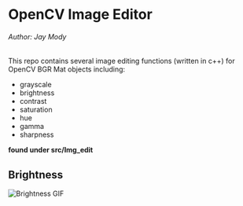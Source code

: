 # OpenCV Image Editor
###### Author: Jay Mody

This repo contains several image editing functions (written in c++) for OpenCV BGR Mat objects including:

- grayscale
- brightness
- contrast
- saturation
- hue
- gamma
- sharpness

**found under src/Img_edit**

<!-- ## Grayscale -->
<!-- ![Gray GIF](/img/grayscale.gif) -->

## Brightness
![Brightness GIF](/brightness_opt.gif)

<!-- ## Contrast -->
<!-- ![Contrast GIF](/img/contrast.gif) -->

<!-- ## Saturation -->
<!-- ![Saturation GIF](/img/saturation.gif) -->

<!-- ## Hue -->
<!-- ![Brightness GIF](/img/hue.gif) -->

<!-- ## Sharpness -->
<!-- ![Brightness GIF](/img/sharpness.gif) -->